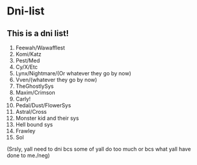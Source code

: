 # Dni-list
## This is a dni list!
1. Feewah/Wawafflest
2. Komi/Katz
3. Pest/Med
3. Cy/X/Etc
4. Lynx/Nightmare/(Or whatever they go by now)
5. Vven/(whatever they go by now)
6. TheGhostlySys
7. Maxim/Crimson
8. Carly!
9. Pedal/Dust/FlowerSys
10. Astral/Cross
11. Monster kid and their sys
12. Hell bound sys
13. Frawley
14. Sol

(Srsly, yall need to dni bcs some of yall do too much or bcs what yall have done to me./neg)
